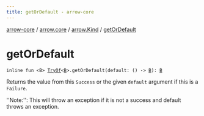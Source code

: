 ```yaml
---
title: getOrDefault - arrow-core
---
```


[arrow-core](../../index.html) / [arrow.core](../index.html) / [arrow.Kind](index.html) / [getOrDefault](./get-or-default.html)

# getOrDefault

`inline fun <B> `[`TryOf`](../-try-of.html)`<`[`B`](get-or-default.html#B)`>.getOrDefault(default: () -> `[`B`](get-or-default.html#B)`): `[`B`](get-or-default.html#B)

Returns the value from this `Success` or the given `default` argument if this is a `Failure`.

''Note:'': This will throw an exception if it is not a success and default throws an exception.

